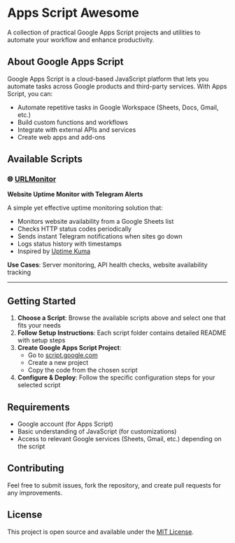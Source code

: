 # Apps Script Awesome

A collection of practical Google Apps Script projects and utilities to automate your workflow and enhance productivity.

## About Google Apps Script

Google Apps Script is a cloud-based JavaScript platform that lets you automate tasks across Google products and third-party services. With Apps Script, you can:

- Automate repetitive tasks in Google Workspace (Sheets, Docs, Gmail, etc.)
- Build custom functions and workflows
- Integrate with external APIs and services
- Create web apps and add-ons

## Available Scripts

### 🌐 [URLMonitor](./URLMonitor/)
**Website Uptime Monitor with Telegram Alerts**

A simple yet effective uptime monitoring solution that:
- Monitors website availability from a Google Sheets list
- Checks HTTP status codes periodically 
- Sends instant Telegram notifications when sites go down
- Logs status history with timestamps
- Inspired by [Uptime Kuma](https://github.com/louislam/uptime-kuma)

**Use Cases**: Server monitoring, API health checks, website availability tracking

---

## Getting Started

1. **Choose a Script**: Browse the available scripts above and select one that fits your needs
2. **Follow Setup Instructions**: Each script folder contains detailed README with setup steps
3. **Create Google Apps Script Project**: 
   - Go to [script.google.com](https://script.google.com)
   - Create a new project
   - Copy the code from the chosen script
4. **Configure & Deploy**: Follow the specific configuration steps for your selected script

## Requirements

- Google account (for Apps Script)
- Basic understanding of JavaScript (for customizations)
- Access to relevant Google services (Sheets, Gmail, etc.) depending on the script

## Contributing

Feel free to submit issues, fork the repository, and create pull requests for any improvements.

## License

This project is open source and available under the [MIT License](LICENSE).
